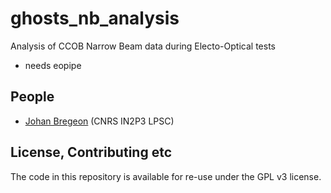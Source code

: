 # ghosts_nb_analysis
Analysis of CCOB Narrow Beam data during Electo-Optical tests

- needs eopipe


## People

* [Johan Bregeon](https://github.com/bregeon) (CNRS IN2P3 LPSC)


## License, Contributing etc

The code in this repository is available for re-use under the GPL v3 license.

